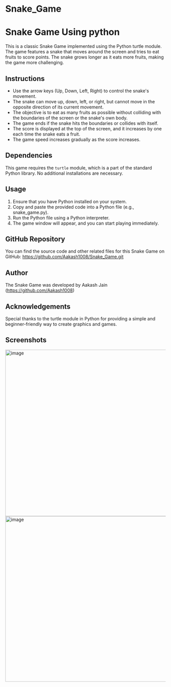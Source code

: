 # Snake_Game

Snake Game Using python
=================

This is a classic Snake Game implemented using the Python turtle module. The game features a snake that moves around the screen and tries to eat fruits to score points. The snake grows longer as it eats more fruits, making the game more challenging.

Instructions
------------
- Use the arrow keys (Up, Down, Left, Right) to control the snake's movement.
- The snake can move up, down, left, or right, but cannot move in the opposite direction of its current movement.
- The objective is to eat as many fruits as possible without colliding with the boundaries of the screen or the snake's own body.
- The game ends if the snake hits the boundaries or collides with itself.
- The score is displayed at the top of the screen, and it increases by one each time the snake eats a fruit.
- The game speed increases gradually as the score increases.

Dependencies
------------
This game requires the `turtle` module, which is a part of the standard Python library. No additional installations are necessary.

Usage
-----
1. Ensure that you have Python installed on your system.
2. Copy and paste the provided code into a Python file (e.g., snake_game.py).
3. Run the Python file using a Python interpreter.
4. The game window will appear, and you can start playing immediately.

GitHub Repository
-----------------
You can find the source code and other related files for this Snake Game on GitHub: https://github.com/Aakash1008/Snake_Game.git

Author
------
The Snake Game was developed by Aakash Jain (https://github.com/Aakash1008)

Acknowledgements
----------------
Special thanks to the turtle module in Python for providing a simple and beginner-friendly way to create graphics and games.

Screenshots
-----------
<img width="523" alt="image" src="https://github.com/Aakash1008/Snake_Game/assets/112507589/ed6fbc66-7b88-466d-b21b-bfacb781eeb4">
<img width="520" alt="image" src="https://github.com/Aakash1008/Snake_Game/assets/112507589/ab497914-9c6c-4760-a69d-b547cbf620ef">
